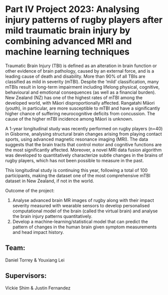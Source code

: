 # Part IV Project 2023: Analysing injury patterns of rugby players after mild traumatic brain injury by combining advanced MRI and machine learning techniques

Traumatic Brain Injury (TBI) is defined as an alteration in brain function or other evidence of brain pathology, caused by an external force, and is a leading cause of death and disability. More than 90% of all TBIs are classified as mild in severity (mTBI). Despite the ‘mild’ classification, many mTBIs result in long-term impairment including lifelong physical, cognitive, behavioural and emotional consequences (as well as a financial burden). New Zealand (NZ) has one of the highest rates of mTBI among the developed world, with Māori disproportionally affected. Rangatahi Māori (youth), in particular, are more susceptible to
mTBI and have a significantly higher chance of suffering neurocognitive deficits from concussion. The cause of the higher mTBI incidence among Māori is unknown.

A 1-year longitudinal study was recently performed on rugby players (n=40) in Gisborne, analysing structural brain changes arising from playing contact sports, using advanced magnetic resonance imaging (MRI). The data suggests that the brain tracts that control motor and cognitive functions are the most significantly affected. Moreover, a novel MRI data fusion algorithm was developed to  quantitatively characterize subtle changes in the brains of rugby players, which has not been possible to measure in the past.

This longitudinal study is continuing this year, following a total of 100 participants, making the dataset one of the most comprehensive mTBI dataset in New Zealand, if not in the world.

Outcome of the project:

1. Analyse advanced brain MR images of rugby along with their impact severity measured with wearable sensors to develop personalised computational model of the brain (called the virtual brain) and analyse the brain injury patterns quantitatively.
2. Develop a machine-learning/statistical model that can predict the pattern of changes in the human brain given symptom measurements and head impact history.

## Team: 
Daniel Torrey & Youxiang Lei

## Supervisors: 
Vickie Shim & Justin Fernandez
